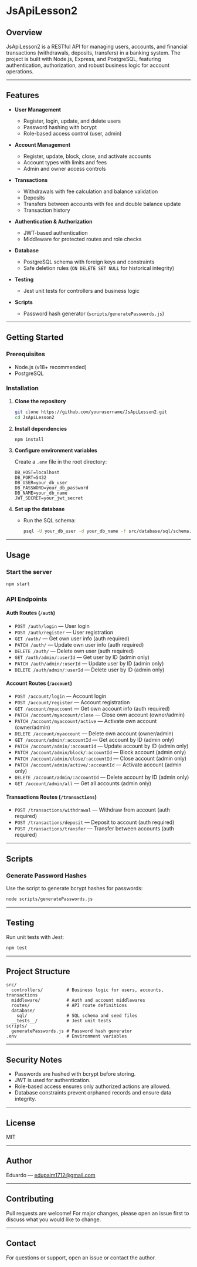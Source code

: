 # JsApiLesson2

## Overview

JsApiLesson2 is a RESTful API for managing users, accounts, and financial transactions (withdrawals, deposits, transfers) in a banking system. The project is built with Node.js, Express, and PostgreSQL, featuring authentication, authorization, and robust business logic for account operations.

---

## Features

- **User Management**
  - Register, login, update, and delete users
  - Password hashing with bcrypt
  - Role-based access control (user, admin)

- **Account Management**
  - Register, update, block, close, and activate accounts
  - Account types with limits and fees
  - Admin and owner access controls

- **Transactions**
  - Withdrawals with fee calculation and balance validation
  - Deposits
  - Transfers between accounts with fee and double balance update
  - Transaction history

- **Authentication & Authorization**
  - JWT-based authentication
  - Middleware for protected routes and role checks

- **Database**
  - PostgreSQL schema with foreign keys and constraints
  - Safe deletion rules (`ON DELETE SET NULL` for historical integrity)

- **Testing**
  - Jest unit tests for controllers and business logic

- **Scripts**
  - Password hash generator (`scripts/generatePasswords.js`)

---

## Getting Started

### Prerequisites

- Node.js (v18+ recommended)
- PostgreSQL

### Installation

1. **Clone the repository**
   ```bash
   git clone https://github.com/yourusername/JsApiLesson2.git
   cd JsApiLesson2
   ```

2. **Install dependencies**
   ```bash
   npm install
   ```

3. **Configure environment variables**

   Create a `.env` file in the root directory:
   ```
   DB_HOST=localhost
   DB_PORT=5432
   DB_USER=your_db_user
   DB_PASSWORD=your_db_password
   DB_NAME=your_db_name
   JWT_SECRET=your_jwt_secret
   ```

4. **Set up the database**

   - Run the SQL schema:
     ```bash
     psql -U your_db_user -d your_db_name -f src/database/sql/schema.sql
     ```

---

## Usage

### Start the server

```bash
npm start
```

### API Endpoints

#### Auth Routes (`/auth`)
- `POST /auth/login` — User login
- `POST /auth/register` — User registration
- `GET /auth/` — Get own user info (auth required)
- `PATCH /auth/` — Update own user info (auth required)
- `DELETE /auth/` — Delete own user (auth required)
- `GET /auth/admin/:userId` — Get user by ID (admin only)
- `PATCH /auth/admin/:userId` — Update user by ID (admin only)
- `DELETE /auth/admin/:userId` — Delete user by ID (admin only)

#### Account Routes (`/account`)
- `POST /account/login` — Account login
- `POST /account/register` — Account registration
- `GET /account/myaccount` — Get own account info (auth required)
- `PATCH /account/myaccount/close` — Close own account (owner/admin)
- `PATCH /account/myaccount/active` — Activate own account (owner/admin)
- `DELETE /account/myaccount` — Delete own account (owner/admin)
- `GET /account/admin/:accountId` — Get account by ID (admin only)
- `PATCH /account/admin/:accountId` — Update account by ID (admin only)
- `PATCH /account/admin/block/:accountId` — Block account (admin only)
- `PATCH /account/admin/close/:accountId` — Close account (admin only)
- `PATCH /account/admin/active/:accountId` — Activate account (admin only)
- `DELETE /account/admin/:accountId` — Delete account by ID (admin only)
- `GET /account/admin/all` — Get all accounts (admin only)

#### Transactions Routes (`/transactions`)
- `POST /transactions/withdrawal` — Withdraw from account (auth required)
- `POST /transactions/deposit` — Deposit to account (auth required)
- `POST /transactions/transfer` — Transfer between accounts (auth required)

---

## Scripts

### Generate Password Hashes

Use the script to generate bcrypt hashes for passwords:
```bash
node scripts/generatePasswords.js
```

---

## Testing

Run unit tests with Jest:
```bash
npm test
```

---

## Project Structure

```
src/
  controllers/         # Business logic for users, accounts, transactions
  middleware/          # Auth and account middlewares
  routes/              # API route definitions
  database/
    sql/               # SQL schema and seed files
  __tests__/           # Jest unit tests
scripts/
  generatePasswords.js # Password hash generator
.env                   # Environment variables
```

---

## Security Notes

- Passwords are hashed with bcrypt before storing.
- JWT is used for authentication.
- Role-based access ensures only authorized actions are allowed.
- Database constraints prevent orphaned records and ensure data integrity.

---

## License

MIT

---

## Author

Eduardo — [edupaim1712@gmail.com](mailto:edupaim1712@gmail.com)

---

## Contributing

Pull requests are welcome! For major changes, please open an issue first to discuss what you would like to change.

---

## Contact

For questions or support, open an issue or contact the author.

